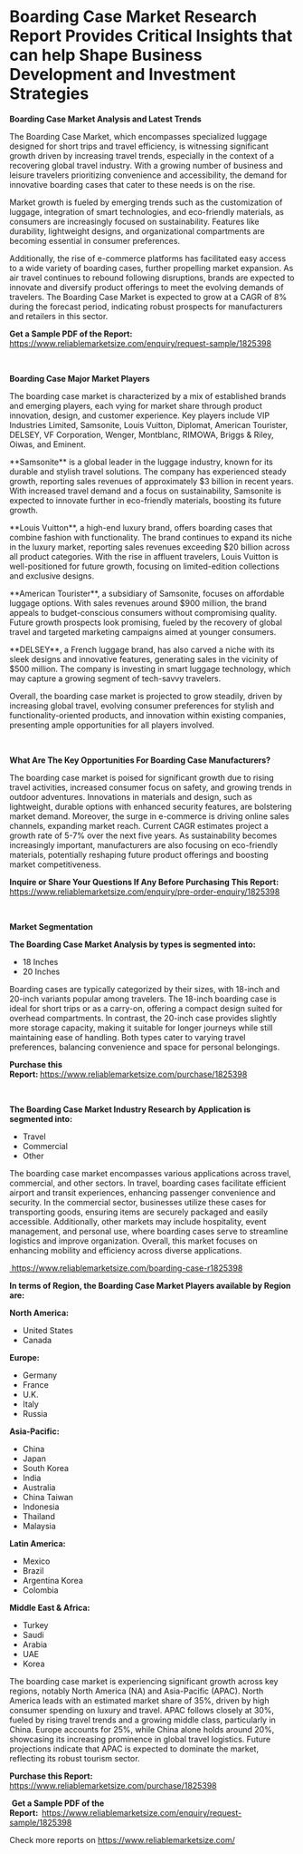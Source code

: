 <p><h1>Boarding Case Market Research Report Provides Critical Insights that can help Shape Business Development and Investment Strategies</h1></p><p><strong>Boarding Case Market Analysis and Latest Trends</strong></p>
<p><p>The Boarding Case Market, which encompasses specialized luggage designed for short trips and travel efficiency, is witnessing significant growth driven by increasing travel trends, especially in the context of a recovering global travel industry. With a growing number of business and leisure travelers prioritizing convenience and accessibility, the demand for innovative boarding cases that cater to these needs is on the rise. </p><p>Market growth is fueled by emerging trends such as the customization of luggage, integration of smart technologies, and eco-friendly materials, as consumers are increasingly focused on sustainability. Features like durability, lightweight designs, and organizational compartments are becoming essential in consumer preferences. </p><p>Additionally, the rise of e-commerce platforms has facilitated easy access to a wide variety of boarding cases, further propelling market expansion. As air travel continues to rebound following disruptions, brands are expected to innovate and diversify product offerings to meet the evolving demands of travelers. The Boarding Case Market is expected to grow at a CAGR of 8% during the forecast period, indicating robust prospects for manufacturers and retailers in this sector.</p></p>
<p><strong>Get a Sample PDF of the Report:&nbsp;</strong> <a href="https://www.reliablemarketsize.com/enquiry/request-sample/1825398?utm_campaign=2452&utm_medium=2&utm_source=Github&utm_content=ia&utm_term=04042025&utm_id=boarding-case">https://www.reliablemarketsize.com/enquiry/request-sample/1825398</a></p>
<p>&nbsp;</p>
<p><strong>Boarding Case Major Market Players</strong></p>
<p><p>The boarding case market is characterized by a mix of established brands and emerging players, each vying for market share through product innovation, design, and customer experience. Key players include VIP Industries Limited, Samsonite, Louis Vuitton, Diplomat, American Tourister, DELSEY, VF Corporation, Wenger, Montblanc, RIMOWA, Briggs & Riley, Oiwas, and Eminent.</p><p>**Samsonite** is a global leader in the luggage industry, known for its durable and stylish travel solutions. The company has experienced steady growth, reporting sales revenues of approximately $3 billion in recent years. With increased travel demand and a focus on sustainability, Samsonite is expected to innovate further in eco-friendly materials, boosting its future growth.</p><p>**Louis Vuitton**, a high-end luxury brand, offers boarding cases that combine fashion with functionality. The brand continues to expand its niche in the luxury market, reporting sales revenues exceeding $20 billion across all product categories. With the rise in affluent travelers, Louis Vuitton is well-positioned for future growth, focusing on limited-edition collections and exclusive designs.</p><p>**American Tourister**, a subsidiary of Samsonite, focuses on affordable luggage options. With sales revenues around $900 million, the brand appeals to budget-conscious consumers without compromising quality. Future growth prospects look promising, fueled by the recovery of global travel and targeted marketing campaigns aimed at younger consumers.</p><p>**DELSEY**, a French luggage brand, has also carved a niche with its sleek designs and innovative features, generating sales in the vicinity of $500 million. The company is investing in smart luggage technology, which may capture a growing segment of tech-savvy travelers.</p><p>Overall, the boarding case market is projected to grow steadily, driven by increasing global travel, evolving consumer preferences for stylish and functionality-oriented products, and innovation within existing companies, presenting ample opportunities for all players involved.</p></p>
<p>&nbsp;</p>
<p><strong>What Are The Key Opportunities For Boarding Case Manufacturers?</strong></p>
<p><p>The boarding case market is poised for significant growth due to rising travel activities, increased consumer focus on safety, and growing trends in outdoor adventures. Innovations in materials and design, such as lightweight, durable options with enhanced security features, are bolstering market demand. Moreover, the surge in e-commerce is driving online sales channels, expanding market reach. Current CAGR estimates project a growth rate of 5-7% over the next five years. As sustainability becomes increasingly important, manufacturers are also focusing on eco-friendly materials, potentially reshaping future product offerings and boosting market competitiveness.</p></p>
<p><strong>Inquire or Share Your Questions If Any Before Purchasing This Report:</strong> <a href="https://www.reliablemarketsize.com/enquiry/pre-order-enquiry/1825398?utm_campaign=2452&utm_medium=2&utm_source=Github&utm_content=ia&utm_term=04042025&utm_id=boarding-case">https://www.reliablemarketsize.com/enquiry/pre-order-enquiry/1825398</a></p>
<p>&nbsp;</p>
<p><strong>Market Segmentation</strong></p>
<p><strong>The Boarding Case Market Analysis by types is segmented into:</strong></p>
<p><ul><li>18 Inches</li><li>20 Inches</li></ul></p>
<p><p>Boarding cases are typically categorized by their sizes, with 18-inch and 20-inch variants popular among travelers. The 18-inch boarding case is ideal for short trips or as a carry-on, offering a compact design suited for overhead compartments. In contrast, the 20-inch case provides slightly more storage capacity, making it suitable for longer journeys while still maintaining ease of handling. Both types cater to varying travel preferences, balancing convenience and space for personal belongings.</p></p>
<p><strong>Purchase this Report:&nbsp;</strong><a href="https://www.reliablemarketsize.com/purchase/1825398?utm_campaign=2452&utm_medium=2&utm_source=Github&utm_content=ia&utm_term=04042025&utm_id=boarding-case">https://www.reliablemarketsize.com/purchase/1825398</a></p>
<p>&nbsp;</p>
<p><strong>The Boarding Case Market Industry Research by Application is segmented into:</strong></p>
<p><ul><li>Travel</li><li>Commercial</li><li>Other</li></ul></p>
<p><p>The boarding case market encompasses various applications across travel, commercial, and other sectors. In travel, boarding cases facilitate efficient airport and transit experiences, enhancing passenger convenience and security. In the commercial sector, businesses utilize these cases for transporting goods, ensuring items are securely packaged and easily accessible. Additionally, other markets may include hospitality, event management, and personal use, where boarding cases serve to streamline logistics and improve organization. Overall, this market focuses on enhancing mobility and efficiency across diverse applications.</p></p>
<p><a href="https://www.reliablemarketsize.com/boarding-case-r1825398?utm_campaign=2452&utm_medium=2&utm_source=Github&utm_content=ia&utm_term=04042025&utm_id=boarding-case">&nbsp;https://www.reliablemarketsize.com/boarding-case-r1825398</a></p>
<p><strong>In terms of Region, the Boarding Case Market Players available by Region are:</strong></p>
<p>
    <p> <strong> North America: </strong>
        <ul>
            <li>United States</li>
            <li>Canada</li>
        </ul>
        </p> 
    <p> <strong> Europe: </strong>
        <ul>
            <li>Germany</li>
            <li>France</li>
            <li>U.K.</li>
            <li>Italy</li>
            <li>Russia</li>
        </ul>
        </p> 
    <p> <strong> Asia-Pacific: </strong>
        <ul>
            <li>China</li>
            <li>Japan</li>
            <li>South Korea</li>
            <li>India</li>
            <li>Australia</li>
            <li>China Taiwan</li>
            <li>Indonesia</li>
            <li>Thailand</li>
            <li>Malaysia</li>
        </ul>
        </p> 
    <p> <strong> Latin America: </strong>
        <ul>
            <li>Mexico</li>
            <li>Brazil</li>
            <li>Argentina Korea</li>
            <li>Colombia</li>
        </ul>
        </p> 
    <p> <strong> Middle East & Africa: </strong>
        <ul>
            <li>Turkey</li>
            <li>Saudi</li>
            <li>Arabia</li>
            <li>UAE</li>
            <li>Korea</li>
        </ul>
    </p>
    </p>
<p><p>The boarding case market is experiencing significant growth across key regions, notably North America (NA) and Asia-Pacific (APAC). North America leads with an estimated market share of 35%, driven by high consumer spending on luxury and travel. APAC follows closely at 30%, fueled by rising travel trends and a growing middle class, particularly in China. Europe accounts for 25%, while China alone holds around 20%, showcasing its increasing prominence in global travel logistics. Future projections indicate that APAC is expected to dominate the market, reflecting its robust tourism sector.</p></p>
<p><strong>Purchase this Report: </strong><a href="https://www.reliablemarketsize.com/purchase/1825398?utm_campaign=2452&utm_medium=2&utm_source=Github&utm_content=ia&utm_term=04042025&utm_id=boarding-case">https://www.reliablemarketsize.com/purchase/1825398</a></p>
<p>&nbsp;<strong>Get a Sample PDF of the Report:&nbsp;&nbsp;</strong><a href="https://www.reliablemarketsize.com/enquiry/request-sample/1825398?utm_campaign=2452&utm_medium=2&utm_source=Github&utm_content=ia&utm_term=04042025&utm_id=boarding-case">https://www.reliablemarketsize.com/enquiry/request-sample/1825398</a></p>
<p><strong></strong></p>
<p>Check more reports on <a href="https://www.reliablemarketsize.com/?utm_campaign=2452&utm_medium=2&utm_source=Github&utm_content=ia&utm_term=04042025&utm_id=boarding-case">https://www.reliablemarketsize.com/</a></p>